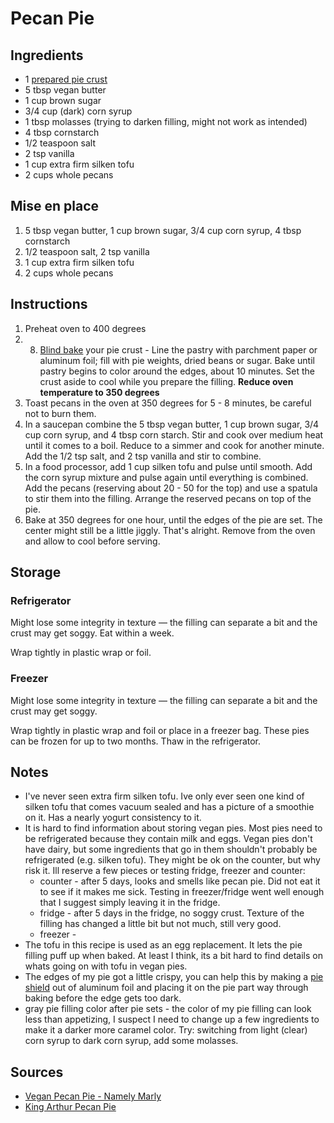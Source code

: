 # Pecan Pie


## Ingredients
* 1 [prepared pie crust](./pie_crust.md)
* 5 tbsp vegan butter
* 1 cup brown sugar
* 3/4 cup (dark) corn syrup
* 1 tbsp molasses (trying to darken filling, might not work as intended)
* 4 tbsp cornstarch
* 1/2 teaspoon salt
* 2 tsp vanilla
* 1 cup extra firm silken tofu
* 2 cups whole pecans


## Mise en place
1. 5 tbsp vegan butter, 1 cup brown sugar, 3/4 cup corn syrup, 4 tbsp cornstarch
2. 1/2 teaspoon salt, 2 tsp vanilla
3. 1 cup extra firm silken tofu
4. 2 cups whole pecans


## Instructions
1. Preheat oven to 400 degrees
2. 8. [Blind bake](https://blog.kingarthurflour.com/2015/11/23/blind-bake-pie-crust/) your pie crust - Line the pastry with parchment paper or aluminum foil; fill with pie weights, dried beans or sugar. Bake until pastry begins to color around the edges, about 10 minutes. Set the crust aside to cool while you prepare the filling. **Reduce oven temperature to 350 degrees**
3. Toast pecans in the oven at 350 degrees for 5 - 8 minutes, be careful not to burn them.
4. In a saucepan combine the 5 tbsp vegan butter, 1 cup brown sugar, 3/4 cup corn syrup, and 4 tbsp corn starch. Stir and cook over medium heat until it comes to a boil. Reduce to a simmer and cook for another minute. Add the 1/2 tsp salt, and 2 tsp vanilla and stir to combine.
5. In a food processor, add 1 cup silken tofu and pulse until smooth. Add the corn syrup mixture and pulse again until everything is combined. Add the pecans (reserving about 20 - 50 for the top) and use a spatula to stir them into the filling. Arrange the reserved pecans on top of the pie.
6. Bake at 350 degrees for one hour, until the edges of the pie are set. The center might still be a little jiggly. That's alright. Remove from the oven and allow to cool before serving.


## Storage

### Refrigerator
Might lose some integrity in texture — the filling can separate a bit and the crust may get soggy. Eat within a week.

Wrap tightly in plastic wrap or foil.

### Freezer
Might lose some integrity in texture — the filling can separate a bit and the crust may get soggy.

Wrap tightly in plastic wrap and foil or place in a freezer bag. These pies can be frozen for up to two months. Thaw in the refrigerator.


## Notes
* I've never seen extra firm silken tofu. Ive only ever seen one kind of silken tofu that comes vacuum sealed and has a picture of a smoothie on it. Has a nearly yogurt consistency to it.
* It is hard to find information about storing vegan pies. Most pies need to be refrigerated because they contain milk and eggs. Vegan pies don't have dairy, but some ingredients that go in them shouldn't probably be refrigerated (e.g. silken tofu). They might be ok on the counter, but why risk it. Ill reserve a few pieces or testing fridge, freezer and counter:
  * counter - after 5 days, looks and smells like pecan pie. Did not eat it to see if it makes me sick. Testing in freezer/fridge went well enough that I suggest simply leaving it in the fridge.
  * fridge - after 5 days in the fridge, no soggy crust. Texture of the filling has changed a little bit but not much, still very good.
  * freezer -
* The tofu in this recipe is used as an egg replacement. It lets the pie filling puff up when baked. At least I think, its a bit hard to find details on whats going on with tofu in vegan pies.
* The edges of my pie got a little crispy, you can help this by making a [pie shield](http://thepieacademy.com/how-to-keep-the-edge-of-your-pie-crust-from-burning/) out of aluminum foil and placing it on the pie part way through baking before the edge gets too dark.
* gray pie filling color after pie sets - the color of my pie filling can look less than appetizing, I suspect I need to change up a few ingredients to make it a darker more caramel color. Try: switching from light (clear) corn syrup to dark corn syrup, add some molasses.


## Sources
* [Vegan Pecan Pie - Namely Marly](https://namelymarly.com/vegan-pecan-pie/)
* [King Arthur Pecan Pie](https://www.kingarthurflour.com/recipes/pecan-pie-recipe)
